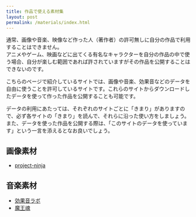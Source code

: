 ```yaml
---
title: 作品で使える素材集
layout: post
permalink: /materials/index.html
---
```

通常、画像や音楽、映像など作った人（著作者）の許可無しに自分の作品で利用することはできません。  
アニメやゲーム、映画などに出てくる有名なキャラクターを自分の作品の中で使う場合、自分が楽しむ範囲であれば許されていますがその作品を公開することはできないのです。

こちらのページで紹介しているサイトでは、画像や音楽、効果音などのデータを自由に使うことを許可しているサイトです。これらのサイトからダウンロードしたデータを使って作った作品を公開することも可能です。

データの利用にあたっては、それぞれのサイトごとに「きまり」がありますので、必ず各サイトの「きまり」を読んで、それらに沿った使い方をしましょう。また、データを使った作品を公開する際は、「このサイトのデータを使っています」という一言を添えるとなお良いでしょう。

## 画像素材
- [project-ninja](https://github.com/spicagraph/project-ninja) 

## 音楽素材
- [効果音ラボ](http://soundeffect-lab.info/)
- [魔王魂](http://maoudamashii.jokersounds.com/)

